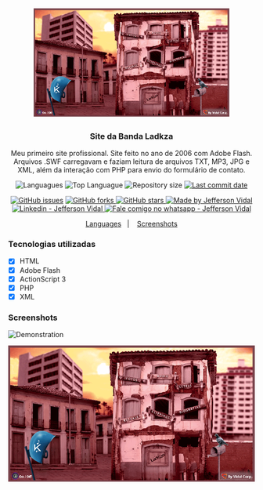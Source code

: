 <h1 align="center">
    <img alt="Site da Banda Ladkza" src="./screenshots/screen1.PNG"  width="400px"/>
</h1>

<h3 align="center" >
  Site da Banda Ladkza
</h3>

<p align="center">
  Meu primeiro site profissional. 
  Site feito no ano de 2006 com Adobe Flash. 
  Arquivos .SWF carregavam e faziam leitura de arquivos TXT, MP3, JPG e XML, além da interação com PHP para envio do formulário de contato.
</p>

<p align="center">
  <img alt="Languagues" src="https://img.shields.io/github/languages/count/jeffersonvidal/banda-ladkza">
  <img alt="Top Languague" src="https://img.shields.io/github/languages/top/jeffersonvidal/banda-ladkza">
  <img alt="Repository size" src="https://img.shields.io/github/repo-size/jeffersonvidal/banda-ladkza">
  <a href="https://github.com/jeffersonvidal/foodfy/commits/master">
    <img alt="Last commit date" src="https://img.shields.io/github/last-commit/jeffersonvidal/banda-ladkza">
  </a>
</p>
<p align="center">
  <a href="https://github.com/jeffersonvidal/banda-ladkza/issues" target="_blank">
    <img alt="GitHub issues" src="https://img.shields.io/github/issues/jeffersonvidal/banda-ladkza"></a>
  <a href="https://github.com/jeffersonvidal/banda-ladkza/network" target="_blank">
    <img alt="GitHub forks" src="https://img.shields.io/github/forks/jeffersonvidal/banda-ladkza">
  </a>
  <a href="https://github.com/jeffersonvidal/banda-ladkza/stargazers" target="_blank">
    <img alt="GitHub stars" src="https://img.shields.io/github/stars/jeffersonvidal/banda-ladkza">
  </a>
  <a href="https://github.com/jeffersonvidal" target="_blank">
    <img alt="Made by Jefferson Vidal" src="https://img.shields.io/badge/made%20by-jeffersonvidal-informational">
  </a>
  <a href="https://www.linkedin.com/in/jeffersonvidal/" target="_blank" >
    <img alt="Linkedin - Jefferson Vidal" src="https://img.shields.io/badge/Linkedin--%23F8952D?style=social&logo=linkedin">
  </a>
  <a href="https://api.whatsapp.com/send?phone=5538988294043"
        target="_blank" >
    <img alt="Fale comigo no whatsapp - Jefferson Vidal" src="https://img.shields.io/badge/Whatsapp--%23F8952D?style=social&logo=whatsapp">
  </a>
</p>

<p align="center">
  <a href="#languages">Languages</a>&nbsp;&nbsp;&nbsp;|&nbsp;&nbsp;&nbsp;
  <a href="#screenshots">Screenshots</a>
</p>

<a id="languages"></a>
### Tecnologias utilizadas

- [x] HTML
- [x] Adobe Flash
- [x] ActionScript 3
- [x] PHP
- [x] XML

<a id="screenshots"></a>
### Screenshots

<p align="center">

  ![Demonstration](https://github.com/jeffersonvidal/banda-ladkza/blob/master/screenshots/demo.gif?raw=true)

  ![Screen1](https://github.com/jeffersonvidal/banda-ladkza/blob/master/screenshots/screen1.PNG?raw=true)

</p>